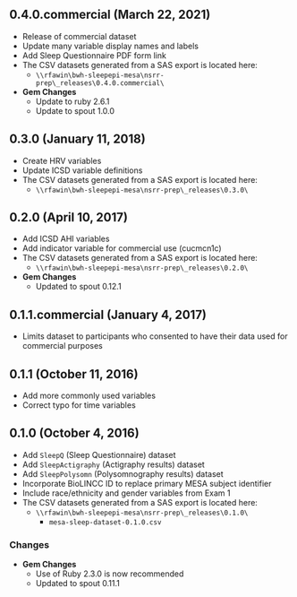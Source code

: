 ## 0.4.0.commercial (March 22, 2021)

- Release of commercial dataset
- Update many variable display names and labels
- Add Sleep Questionnaire PDF form link
- The CSV datasets generated from a SAS export is located here:
  - `\\rfawin\bwh-sleepepi-mesa\nsrr-prep\_releases\0.4.0.commercial\`
- **Gem Changes**
  - Update to ruby 2.6.1
  - Update to spout 1.0.0

## 0.3.0 (January 11, 2018)

- Create HRV variables
- Update ICSD variable definitions
- The CSV datasets generated from a SAS export is located here:
  - `\\rfawin\bwh-sleepepi-mesa\nsrr-prep\_releases\0.3.0\`

## 0.2.0 (April 10, 2017)

- Add ICSD AHI variables
- Add indicator variable for commercial use (cucmcn1c)
- The CSV datasets generated from a SAS export is located here:
  - `\\rfawin\bwh-sleepepi-mesa\nsrr-prep\_releases\0.2.0\`
- **Gem Changes**
  - Updated to spout 0.12.1

## 0.1.1.commercial (January 4, 2017)

- Limits dataset to participants who consented to have their data used for commercial purposes

## 0.1.1 (October 11, 2016)

- Add more commonly used variables
- Correct typo for time variables

## 0.1.0 (October 4, 2016)

- Add `SleepQ` (Sleep Questionnaire) dataset
- Add `SleepActigraphy` (Actigraphy results) dataset
- Add `SleepPolysomn` (Polysomnography results) dataset
- Incorporate BioLINCC ID to replace primary MESA subject identifier
- Include race/ethnicity and gender variables from Exam 1
- The CSV datasets generated from a SAS export is located here:
  - `\\rfawin\bwh-sleepepi-mesa\nsrr-prep\_releases\0.1.0\`
    - `mesa-sleep-dataset-0.1.0.csv`

### Changes
- **Gem Changes**
  - Use of Ruby 2.3.0 is now recommended
  - Updated to spout 0.11.1
